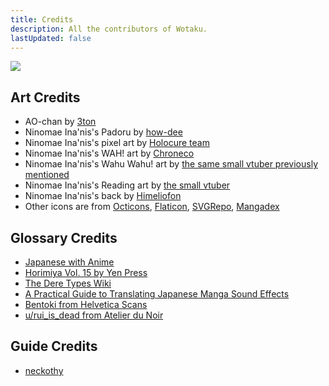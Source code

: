 ```yaml
---
title: Credits
description: All the contributors of Wotaku.
lastUpdated: false
---
```


<script setup>
import Credits from './.vitepress/components/Credits.vue'
</script>

![](https://cdn.apollo.moe/img/credits.png)

<Credits />

## Art Credits

- AO-chan by [3ton](https://www.pixiv.net/en/artworks/110412826)
- Ninomae Ina'nis's Padoru by
  [how-dee](https://www.reddit.com/r/Padoru/comments/iu6jvx/ninomae_inanis_hololive/)
- Ninomae Ina'nis's pixel art by [Holocure team](https://holocure.fandom.com/wiki/Ninomae_Ina%27nis)
- Ninomae Ina'nis's WAH! art by [Chroneco](https://www.chroneco.moe/)
- Ninomae Ina'nis's Wahu Wahu! art by
  [the same small vtuber previously mentioned](https://twitter.com/ninomaeinanis/status/1652829909218373632)
- Ninomae Ina'nis's Reading art by
  [the small vtuber](https://twitter.com/ninomaeinanis/status/1340047328963510273)
- Ninomae Ina'nis's back by [Himeliofon](https://twitter.com/hmlf_/status/1581015485524545536)
- Other icons are from [Octicons](https://primer.github.io/octicons/),
  [Flaticon](https://www.flaticon.com/),
  [SVGRepo](https://www.svgrepo.com/),
  [Mangadex](https://mangadex.org/)

## Glossary Credits

- [Japanese with Anime](https://www.japanesewithanime.com/)
- [Horimiya Vol. 15 by Yen Press](https://yenpress.com/titles/9781975324735-horimiya-vol-15)
- [The Dere Types Wiki](https://the-dere-types.fandom.com/wiki/The_Dere_Types_Wiki)
- [A Practical Guide to Translating Japanese Manga Sound Effects](https://nomansguy.wordpress.com/2023/02/04/translating-manga-sfx-guide-part-1/)
- [Bentoki from Helvetica Scans](https://discord.com/users/91862190709014528)
- [u/rui_is_dead from Atelier du Noir](https://www.reddit.com/r/manga/comments/tc90d8/guys_can_you_explain_the_process_of/)

## Guide Credits

- [neckothy](https://gist.github.com/neckothy/6654f928fef87529646df3799f5e555a)
